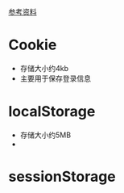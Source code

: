 [参考资料]( https://jerryzou.com/posts/cookie-and-web-storage/ )

# Cookie

- 存储大小约4kb
- 主要用于保存登录信息



# localStorage

- 存储大小约5MB
- 



# sessionStorage

